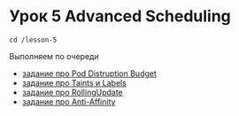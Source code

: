 # Урок 5 Advanced Scheduling

```
cd /lesson-5
```


Выполняем по очереди


- [задание про Pod Distruption Budget](1/)
- [задание про Taints и Labels](2/)
- [задание про RollingUpdate](3/)
- [задание про Anti-Affinity](4/)
